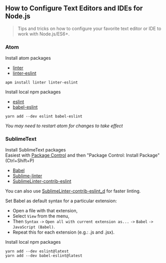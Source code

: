 ## How to Configure Text Editors and IDEs for Node.js

> Tips and tricks on how to configure your favorite text editor or IDE to work
> with Node.js/ES6+.

### Atom

Install atom packages

- [linter](https://atom.io/packages/linter)
- [linter-eslint](https://atom.io/packages/linter-eslint)

```shell
apm install linter linter-eslint
```

Install local npm packages

- [eslint](https://www.npmjs.com/package/eslint)
- [babel-eslint](https://www.npmjs.com/package/babel-eslint)

```shell
yarn add --dev eslint babel-eslint
```

_You may need to restart atom for changes to take effect_

### SublimeText

Install SublimeText packages\
Easiest with [Package Control](https://packagecontrol.io/) and then "Package Control:
Install Package" (Ctrl+Shift+P)

- [Babel](https://packagecontrol.io/packages/Babel)
- [Sublime-linter](http://www.sublimelinter.com/en/latest/)
- [SublimeLinter-contrib-eslint](https://packagecontrol.io/packages/SublimeLinter-contrib-eslint)

You can also use
[SublimeLinter-contrib-eslint_d](https://packagecontrol.io/packages/SublimeLinter-contrib-eslint_d)
for faster linting.

Set Babel as default syntax for a particular extension:

- Open a file with that extension,
- Select `View` from the menu,
- Then `Syntax` `->` `Open all with current extension as...` `->` `Babel` `->`
  `JavaScript (Babel)`.
- Repeat this for each extension (e.g.: .js and .jsx).

Install local npm packages

```
yarn add --dev eslint@latest
yarn add --dev babel-eslint@latest
```
